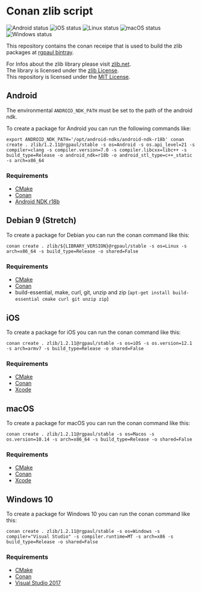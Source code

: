 # Conan zlib script

![Android status](https://github.com/rgpaul/conan-zlib-scripts/workflows/Android/badge.svg)
![iOS status](https://github.com/rgpaul/conan-zlib-scripts/workflows/iOS/badge.svg)
![Linux status](https://github.com/rgpaul/conan-zlib-scripts/workflows/Linux/badge.svg)
![macOS status](https://github.com/rgpaul/conan-zlib-scripts/workflows/macOS/badge.svg)
![Windows status](https://github.com/rgpaul/conan-zlib-scripts/workflows/Windows/badge.svg)

This repository contains the conan receipe that is used to build the zlib packages at [rgpaul bintray](https://bintray.com/manromen/rgpaul).

For Infos about the zlib library please visit [zlib.net](https://zlib.net).  
The library is licensed under the [zlib License](https://zlib.net/zlib_license.html).  
This repository is licensed under the [MIT License](LICENSE).

## Android

The environmental `ANDROID_NDK_PATH` must be set to the path of the android ndk.

To create a package for Android you can run the following commands like:

`export ANDROID_NDK_PATH='/opt/android-ndks/android-ndk-r18b'
conan create . zlib/1.2.11@rgpaul/stable -s os=Android -s os.api_level=21 -s compiler=clang -s compiler.version=7.0 -s compiler.libcxx=libc++ -s build_type=Release -o android_ndk=r18b -o android_stl_type=c++_static -s arch=x86_64`

### Requirements

* [CMake](https://cmake.org/)
* [Conan](https://conan.io/)
* [Android NDK r18b](https://developer.android.com/ndk/downloads/)

## Debian 9 (Stretch)

To create a package for Debian you can run the conan command like this:

`conan create . zlib/${LIBRARY_VERSION}@rgpaul/stable -s os=Linux -s arch=x86_64 -s build_type=Release -o shared=False`

### Requirements

* [CMake](https://cmake.org/)
* [Conan](https://conan.io/)
* build-essential, make, curl, git, unzip and zip (`apt-get install build-essential cmake curl git unzip zip`)

## iOS

To create a package for iOS you can run the conan command like this:

`conan create . zlib/1.2.11@rgpaul/stable -s os=iOS -s os.version=12.1 -s arch=armv7 -s build_type=Release -o shared=False`

### Requirements

* [CMake](https://cmake.org/)
* [Conan](https://conan.io/)
* [Xcode](https://developer.apple.com/xcode/)

## macOS

To create a package for macOS you can run the conan command like this:

`conan create . zlib/1.2.11@rgpaul/stable -s os=Macos -s os.version=10.14 -s arch=x86_64 -s build_type=Release -o shared=False`

### Requirements

* [CMake](https://cmake.org/)
* [Conan](https://conan.io/)
* [Xcode](https://developer.apple.com/xcode/)

## Windows 10

To create a package for Windows 10 you can run the conan command like this:

`conan create . zlib/1.2.11@rgpaul/stable -s os=Windows -s compiler="Visual Studio" -s compiler.runtime=MT -s arch=x86 -s build_type=Release -o shared=False`

### Requirements

* [CMake](https://cmake.org/)
* [Conan](https://conan.io/)
* [Visual Studio 2017](https://visualstudio.microsoft.com/de/downloads/)
